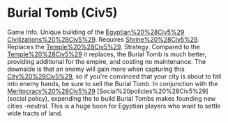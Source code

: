 # Burial Tomb (Civ5)

Game Info.
Unique building of the [Egyptian%20%28Civ5%29](Egyptian) [Civilizations%20%28Civ5%29](civilization). Requires [Shrine%20%28Civ5%29](Shrine). Replaces the [Temple%20%28Civ5%29](Temple).
Strategy.
Compared to the [Temple%20%28Civ5%29](Temple) it replaces, the Burial Tomb is much better, providing additional for the empire, and costing no maintenance. The downside is that an enemy will gain more when capturing this [City%20%28Civ5%29](city), so if you're convinced that your city is about to fall into enemy hands, be sure to sell the Burial Tomb.
In conjunction with the [Meritocracy%20%28Civ5%29](Meritocracy) [Social%20policies%20%28Civ5%29](social policy), expending the to build Burial Tombs makes founding new cities -neutral. This is a huge boon for Egyptian players who want to settle wide tracts of land.